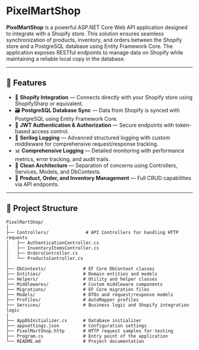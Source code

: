 # PixelMartShop

**PixelMartShop** is a powerful ASP.NET Core Web API application designed to integrate with a Shopify store. This solution ensures seamless synchronization of products, inventory, and orders between the Shopify store and a PostgreSQL database using Entity Framework Core. The application exposes RESTful endpoints to manage data on Shopify while maintaining a reliable local copy in the database.

---

## 🚀 Features

- 🔗 **Shopify Integration** — Connects directly with your Shopify store using ShopifySharp or equivalent.
- 🗃️ **PostgreSQL Database Sync** — Data from Shopify is synced with PostgreSQL using Entity Framework Core.
- 🔐 **JWT Authentication & Authorization** — Secure endpoints with token-based access control.
- 📝 **Serilog Logging** — Advanced structured logging with custom middleware for comprehensive request/response tracking.
- 📊 **Comprehensive Logging** — Detailed monitoring with performance metrics, error tracking, and audit trails.
- 🧰 **Clean Architecture** — Separation of concerns using Controllers, Services, Models, and DbContexts.
- 🧾 **Product, Order, and Inventory Management** — Full CRUD capabilities via API endpoints.

---

## 📁 Project Structure

```plaintext
PixelMartShop/
│
├── Controllers/              # API Controllers for handling HTTP requests
│   ├── AuthenticationController.cs
│   ├── InventoryItemsController.cs
│   ├── OrdersController.cs
│   └── ProductsController.cs
│
├── DbContexts/              # EF Core DbContext classes
├── Entities/                # Domain entities and models
├── Helpers/                 # Utility and helper classes
├── Middlewares/             # Custom middleware components
├── Migrations/              # EF Core migration files
├── Models/                  # DTOs and request/response models
├── Profiles/                # AutoMapper profiles
├── Services/                # Business logic and Shopify integration logic
│
├── AppDbInitializer.cs      # Database initializer
├── appsettings.json         # Configuration settings
├── PixelMartShop.http       # HTTP request samples for testing
├── Program.cs               # Entry point of the application
└── README.md                # Project documentation
